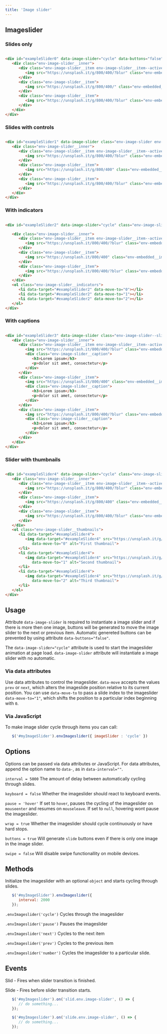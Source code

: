 ```yaml
---
title: 'Image slider'
---
```

## Imageslider ##

### Slides only ###

```html

<div id="exampleSlider0" data-image-slider="cycle" data-buttons="false" class="env-image-slider env-image-slider--slide">
   <div class="env-image-slider__inner">
      <div class="env-image-slider__item env-image-slider__item--active">
         <img src="https://unsplash.it/g/800/400/?blur" class="env-embedded__img" alt="First slide">
      </div>
      <div class="env-image-slider__item">
         <img src="https://unsplash.it/g/800/400/" class="env-embedded__img" alt="Second slide">
      </div>
      <div class="env-image-slider__item">
         <img src="https://unsplash.it/g/800/400/?blur" class="env-embedded__img" alt="Third slide">
      </div>
   </div>
</div>

```

### Slides with controls ###

```html

<div id="exampleSlider1" data-image-slider class="env-image-slider env-image-slider--slide">
   <div class="env-image-slider__inner">
      <div class="env-image-slider__item env-image-slider__item--active">
         <img src="https://unsplash.it/g/800/400/?blur" class="env-embedded__img" alt="First slide">
      </div>
      <div class="env-image-slider__item">
         <img src="https://unsplash.it/g/800/400" class="env-embedded__img" alt="First slide">
      </div>
      <div class="env-image-slider__item">
         <img src="https://unsplash.it/g/800/400/?blur" class="env-embedded__img" alt="First slide">
      </div>
   </div>
</div>

```

### With indicators ###

```html

<div id="exampleSlider2" data-image-slider="cycle" class="env-image-slider--slide env-image-slider">

   <div class="env-image-slider__inner">
      <div class="env-image-slider__item env-image-slider__item--active">
         <img src="https://unsplash.it/800/400/?blur" class="env-embedded__img" alt="First slide">
      </div>
      <div class="env-image-slider__item">
         <img src="https://unsplash.it/800/400" class="env-embedded__img" alt="Second slide">
      </div>
      <div class="env-image-slider__item">
         <img src="https://unsplash.it/800/400/?blur" class="env-embedded__img" alt="Third slide">
      </div>
   </div>
   <ol class="env-image-slider__indicators">
      <li data-target="#exampleSlider2" data-move-to="0"></li>
      <li data-target="#exampleSlider2" data-move-to="1"></li>
      <li data-target="#exampleSlider2" data-move-to="2"></li>
   </ol>
</div>


```

### With captions ###

```html

<div id="exampleSlider3" data-image-slider class="env-image-slider--slide env-image-slider">
   <div class="env-image-slider__inner">
      <div class="env-image-slider__item env-image-slider__item--active">
         <img src="https://unsplash.it/800/400/?blur" class="env-embedded__img" alt="First slide">
         <div class="env-image-slider__caption">
            <h3>Lorem ipsum</h3>
            <p>dolor sit amet, consectetur</p>
         </div>
      </div>
      <div class="env-image-slider__item">
         <img src="https://unsplash.it/800/400" class="env-embedded__img" alt="Second slide">
         <div class="env-image-slider__caption">
            <h3>Lorem ipsum</h3>
            <p>dolor sit amet, consectetur</p>
         </div>
      </div>
      <div class="env-image-slider__item">
         <img src="https://unsplash.it/800/400/?blur" class="env-embedded__img" alt="Third slide">
         <div class="env-image-slider__caption">
            <h3>Lorem ipsum</h3>
            <p>dolor sit amet, consectetur</p>
         </div>
      </div>
   </div>
</div>

```

### Slider with thumbnails ###

```html

<div id="exampleSlider4" data-image-slider="cycle" class="env-image-slider--slide env-image-slider">
   <div class="env-image-slider__inner">
      <div class="env-image-slider__item env-image-slider__item--active">
         <img src="https://unsplash.it/g/800/400/?blur" class="env-embedded__img" alt="First slide">
      </div>
      <div class="env-image-slider__item">
         <img src="https://unsplash.it/g/800/400" class="env-embedded__img" alt="Second slide">
      </div>
      <div class="env-image-slider__item">
         <img src="https://unsplash.it/g/800/400/?blur" class="env-embedded__img" alt="Third slide">
      </div>
   </div>
   <ol class="env-image-slider__thumbnails">
      <li data-target="#exampleSlider4">
         <img data-target="#exampleSlider4" src="https://unsplash.it/g/800/400/?blur" class="env-image-slider__thumbnail env-image-slider__item--active"
            data-move-to="0" alt="First thumbnail">
      </li>
      <li data-target="#exampleSlider4">
         <img data-target="#exampleSlider4" src="https://unsplash.it/g/800/400" class="env-image-slider__thumbnail"
            data-move-to="1" alt="Second thumbnail">
      </li>
      <li data-target="#exampleSlider4">
         <img data-target="#exampleSlider4" src="https://unsplash.it/g/800/400/?blur" class="env-image-slider__thumbnail"
            data-move-to="2" alt="Third thumbnail">
      </li>
   </ol>
</div>

```

## Usage

Attribute `data-image-slider` is required to instantiate a image slider and if there is more then one image, buttons will be generated to move the image slider to the next or previous item. Automatic genereted buttons can be prevented by using attribute `data-buttons="false"`. 

The `data-image-slider="cycle"` attribute is used to start the imageslider animation at page load. `data-image-slider` attribute will instantiate a image slider with no automatic. 



### Via data attributes

Use data attributes to control the imageslider. `data-move` accepts the values `prev` or `next`, which alters the imageslide position relative to its current position. You can use `data-move-to` to pass a slide index to the imageslider `data-move-to="1"`, which shifts the position to a particular index beginning with `0`. 

### Via JavaScript

To make image slider cycle through items you can call:
```javascript
   $('#myImageSlider').envImageslider({ imageSlider : 'cycle' })
```


## Options ###

Options can be passed via data attributes or JavaScript. For data attributes, append the option name to `data-`, as in `data-interval=""`.

`interval = 5000` The amount of delay between automatically cycling through slides.

`keyboard = false` Whether the imageslider should react to keyboard events.

`pause = 'hover'` If set to `hover`, pauses the cycling of the imageslider on `mouseenter` and resumes on `mouseleave`. If set to `null`, hovering wont pause the imageslider.

`wrap = true` Whether the imageslider should cycle continuously or have hard stops.

`buttons = true` Will generate `slide` buttons even if there is only one image in the image slider.

`swipe = false` Will disable swipe functionallity on mobile devices.
## Methods ###

Initialize the imageslider with an optional `object` and starts cycling through slides.
```javascript
   $('#myImageSlider').envImageslider({
      interval: 2000
   });
```

`.envImageslider('cycle')`
Cycles through the imageslider

`.envImageslider('pause')`
Pauses the imageslider

`.envImageslider('next')`
Cycles to the next item

`.envImageslider('prev')`
Cycles to the previous item

`.envImageslider('number')`
Cycles the imageslider to a particular slide.


## Events ###

Slid - Fires when slider transition is finished.

Slide - Fires before slider transition starts.

```javascript
   $('#myImageslider').on('slid.env.image-slider', () => {
      // do something...
   });

   $('#myImageslider').on('slide.env.image-slider', () => {
      // do something...
   });
```
